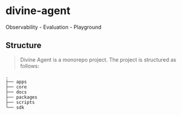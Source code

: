 # divine-agent

Observability - Evaluation - Playground

## Structure

> Divine Agent is a monorepo project. The project is structured as follows:

```plaintext
.
├── apps
├── core
├── docs
├── packages
├── scripts
└── sdk
```
